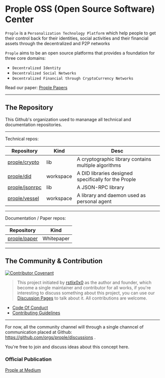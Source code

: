 # Prople OSS (Open Source Software) Center

`Prople` is a `Personalization Technology Platform` which help people to get their control back for their
identities, social activities and their financial assets through the decentralized and P2P networks

`Prople` aims to be an open source platforms that provides a foundation for three core domains:

- `Decentralized Identity` 
- `Decentralized Social Networks`
- `Decentralized Financial through CryptoCurrency Networks`

Read our paper: [Prople Papers](https://github.com/prople/paper)

---

## The Repository

This Github's organization used to mananage all technical and documentation repositories.

---

Technical repos:

|   Repository  |   Kind    |   Desc    |
|   ----------  |   ----    |   ----    |
| [prople/crypto](https://github.com/prople/crypto) | lib   |   A cryptographic library contains multiple algorithms    |
| [prople/did](https://github.com/prople/did) | workspace   |   A DID libraries designed specifically for the Prople    |
| [prople/jsonrpc](https://github.com/prople/jsonrpc) | lib   | A JSON-RPC library  |
| [prople/vessel](https://github.com/prople/vessel) | workspace   | A library and daemon used as personal agent    | 

---

Documentation / Paper repos:

|   Repository  |   Kind    |
|   ----------  |   ----    |
| [prople/paper](https://github.com/prople/paper)   |   Whitepaper  |

---

## The Community & Contribution

[![Contributor Covenant](https://img.shields.io/badge/Contributor%20Covenant-2.1-4baaaa.svg)](code_of_conduct.md)

> This project initiated by [rstlix0x0](https://github.com/rstlix0x0) as the author and founder, which become a single maintainer
and contributor for all works, if you're interesting to discuss something about this project, you can use our [Discussion Pages](https://github.com/orgs/prople/discussions) to talk about it. All contributions are welcome. 

- [Code Of Conduct](https://github.com/prople/.github/blob/main/CODE_OF_CONDUCT.md)
- [Contributing Guidelines](https://github.com/prople/.github/blob/main/CONTRIBUTING.md)

---

For now, all the community channel will through a single channcel of communication placed at Github: https://github.com/orgs/prople/discussions .

You're free to join and discuss ideas about this concept here.

### Official Publication

[Prople at Medium](https://medium.com/prople)